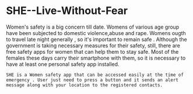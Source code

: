 # SHE--Live-Without-Fear
Women's safety is a big concern till date. Womens of various age group have been subjected to domestic violence,abuse and rape. Womens ougth to travel late night generally , so it's important to remain safe . Although the government is taking necessary measures for their safety, still, there are free safety apps for women that can help them to stay safe. Most of the females these days carry their smartphone with them, so it is necessary to have at least one personal safety app installed.

```SHE is a Women safety app that can be accessed easily at the time of emergency . User just need to press a button and it sends an alert message along with your location to the registered contacts.```

